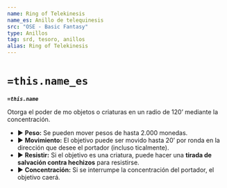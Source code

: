 ```yaml
---
name: Ring of Telekinesis
name_es: Anillo de telequinesis
src: "OSE - Basic Fantasy"
type: Anillos
tag: srd, tesoro, anillos
alias: Ring of Telekinesis
---
```

# `=this.name_es` 

**_`=this.name`_**

Otorga el poder de mo objetos o criaturas en un radio de 120’ mediante la concentración. 
- ▶ **Peso:** Se pueden mover pesos de hasta 2.000 monedas. 
- ▶ **Movimiento:** El objetivo puede ser movido hasta 20’ por ronda en la dirección que desee el portador (incluso ticalmente). 
- ▶ **Resistir:** Si el objetivo es una criatura, puede hacer una **tirada de salvación contra hechizos** para resistirse. 
- ▶ **Concentración:** Si se interrumpe la concentración del portador, el objetivo caerá.

